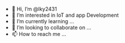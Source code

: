 - 👋 Hi, I’m @lky2431
- 👀 I’m interested in IoT and app Development
- 🌱 I’m currently learning ...
- 💞️ I’m looking to collaborate on ...
- 📫 How to reach me ...

<!---
lky2431/lky2431 is a ✨ special ✨ repository because its `README.md` (this file) appears on your GitHub profile.
You can click the Preview link to take a look at your changes.
--->

